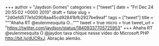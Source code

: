 
+++
author = "Jaydson Gomes"
categories = ["tweet"]
date = "Fri Dec 24 20:55:02 +0000 2010"
draft = false
slug = "2d0efd577e1d2908aa45cd92841bfb2927be9eaf"
tags = ["tweet"]
title = """Ahaha RT @eulenmesquita O..."""
tweet = true
micro = true
tweet_url = "https://twitter.com/jaydson/status/18409337705725953"
+++
Ahaha RT @eulenmesquita O @jaydon tava chique nesse vídeo do Microsoft PHP http://bit.ly/dUCRxJ. Abração alemão.
